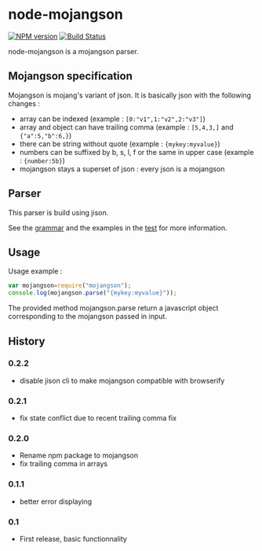 # node-mojangson
[![NPM version](https://badge.fury.io/js/mojangson.svg)](http://badge.fury.io/js/mojangson) [![Build Status](https://circleci.com/gh/rom1504/node-mojangson.svg?style=shield)](https://circleci.com/gh/rom1504/node-mojangson)

node-mojangson is a mojangson parser.

## Mojangson specification
Mojangson is mojang's variant of json. It is basically json with the following changes :

 * array can be indexed (example : `[0:"v1",1:"v2",2:"v3"]`)
 * array and object can have trailing comma (example : `[5,4,3,]` and `{"a":5,"b":6,}`)
 * there can be string without quote (example : `{mykey:myvalue}`)
 * numbers can be suffixed by b, s, l, f or the same in upper case (example : `{number:5b}`)
 * mojangson stays a superset of json : every json is a mojangson

## Parser
This parser is build using jison.

See the [grammar](grammar.jison) and the examples in the [test](test/test.js) for more information.

## Usage
Usage example :

```js
var mojangson=require("mojangson");
console.log(mojangson.parse("{mykey:myvalue}"));
```

The provided method mojangson.parse return a javascript object corresponding to the mojangson passed in input.


## History

### 0.2.2

* disable jison cli to make mojangson compatible with browserify

### 0.2.1

* fix state conflict due to recent trailing comma fix

### 0.2.0

* Rename npm package to mojangson
* fix trailing comma in arrays

### 0.1.1

* better error displaying

### 0.1

* First release, basic functionnality